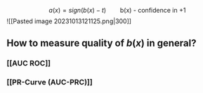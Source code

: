 
$$
a(x) = sign(b(x)-t) \qquad \text{b(x) - confidence in +1}
$$
![[Pasted image 20231013121125.png|300]]

## How to measure quality of $b(x)$ in general?
### [[AUC ROC]]
### [[PR-Curve (AUC-PRC)]]


